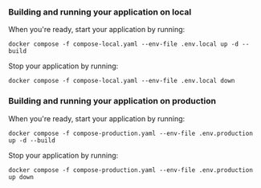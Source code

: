 ### Building and running your application on local

When you're ready, start your application by running:

`docker compose -f compose-local.yaml --env-file .env.local up -d --build`

Stop your application by running:

`docker compose -f compose-local.yaml --env-file .env.local down`


### Building and running your application on production

When you're ready, start your application by running:

`docker compose -f compose-production.yaml --env-file .env.production up -d --build`

Stop your application by running:

`docker compose -f compose-production.yaml --env-file .env.production up down`

